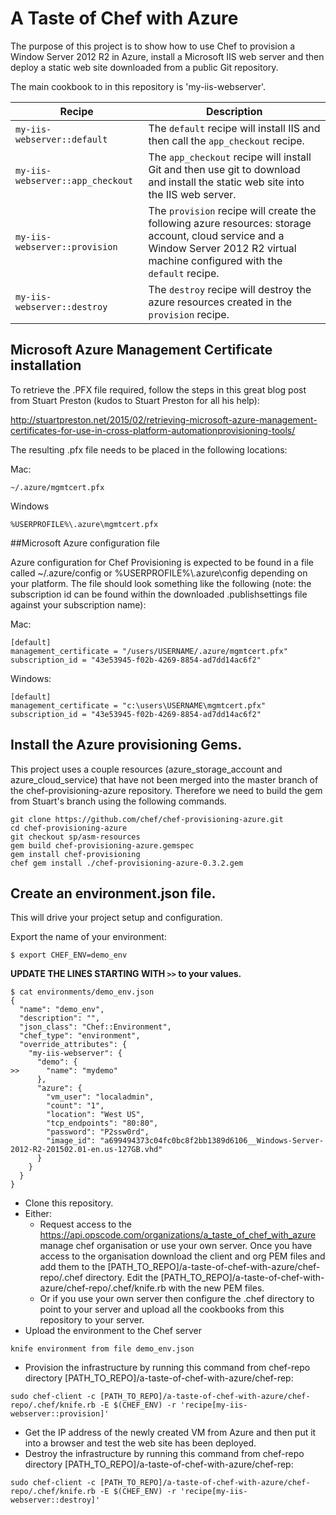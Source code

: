 # A Taste of Chef with Azure

The purpose of this project is to show how to use Chef to provision a Window Server 2012 R2 in Azure, install a Microsoft IIS web server and then deploy a static web site downloaded from a public Git repository.  

The main cookbook to in this repository is 'my-iis-webserver'.

| Recipe           | Description                |
| -----------------| -------------------------- |
| `my-iis-webserver::default` | The `default` recipe will install IIS and then call the `app_checkout` recipe. |
| `my-iis-webserver::app_checkout` | The `app_checkout` recipe will install Git and then use git to download and install the static web site into the IIS web server. |
| `my-iis-webserver::provision` | The `provision` recipe will create the following azure resources: storage account, cloud service and a Window Server 2012 R2 virtual machine configured with the `default` recipe. |
| `my-iis-webserver::destroy` | The `destroy` recipe will destroy the azure resources created in the `provision` recipe. |


## Microsoft Azure Management Certificate installation
To retrieve the .PFX file required, follow the steps in this great blog post from Stuart Preston (kudos to Stuart Preston for all his help):

http://stuartpreston.net/2015/02/retrieving-microsoft-azure-management-certificates-for-use-in-cross-platform-automationprovisioning-tools/

The resulting .pfx file needs to be placed in the following locations:

Mac:
```
~/.azure/mgmtcert.pfx
```
Windows
```
%USERPROFILE%\.azure\mgmtcert.pfx
```

##Microsoft Azure configuration file

Azure configuration for Chef Provisioning is expected to be found in a file called ~/.azure/config or %USERPROFILE%\\.azure\config depending on your platform.  The file should look something like the following (note: the subscription id can be found within the downloaded .publishsettings file against your subscription name):

Mac:
```
[default]
management_certificate = "/users/USERNAME/.azure/mgmtcert.pfx"
subscription_id = "43e53945-f02b-4269-8854-ad7dd14ac6f2"
```
Windows:
```
[default]
management_certificate = "c:\users\USERNAME\mgmtcert.pfx"
subscription_id = "43e53945-f02b-4269-8854-ad7dd14ac6f2"
```

##  Install the Azure provisioning Gems.

This project uses a couple resources (azure_storage_account and azure_cloud_service) that have not been merged into the master branch of the chef-provisioning-azure repository.  Therefore we need to build the gem from Stuart's branch using the following commands.

```
git clone https://github.com/chef/chef-provisioning-azure.git
cd chef-provisioning-azure
git checkout sp/asm-resources
gem build chef-provisioning-azure.gemspec
gem install chef-provisioning
chef gem install ./chef-provisioning-azure-0.3.2.gem
```

## Create an environment.json file.
This will drive your project setup and configuration.

Export the name of your environment:

```
$ export CHEF_ENV=demo_env
```

__UPDATE THE LINES STARTING WITH `>>` to your values.__

```
$ cat environments/demo_env.json
{
  "name": "demo_env",
  "description": "",
  "json_class": "Chef::Environment",
  "chef_type": "environment",
  "override_attributes": {
    "my-iis-webserver": {
      "demo": {
>>      "name": "mydemo"
      },
      "azure": {
        "vm_user": "localadmin",
        "count": "1",
        "location": "West US",
        "tcp_endpoints": "80:80",
        "password": "P2ssw0rd",
        "image_id": "a699494373c04fc0bc8f2bb1389d6106__Windows-Server-2012-R2-201502.01-en.us-127GB.vhd"
      }
    }
  }
}
```


* Clone this repository.
* Either:
  * Request access to the https://api.opscode.com/organizations/a_taste_of_chef_with_azure manage chef organisation or use your own server.  Once you have access to the organisation download the client and org PEM files and add them to the [PATH_TO_REPO]/a-taste-of-chef-with-azure/chef-repo/.chef directory.  Edit the [PATH_TO_REPO]/a-taste-of-chef-with-azure/chef-repo/.chef/knife.rb with the new PEM files.
  * Or if you use your own server then configure the .chef directory to point to your server and upload all the cookbooks from this repository to your server.
* Upload the environment to the Chef server
```
knife environment from file demo_env.json
```
* Provision the infrastructure by running this command from chef-repo directory [PATH_TO_REPO]/a-taste-of-chef-with-azure/chef-rep:
```
sudo chef-client -c [PATH_TO_REPO]/a-taste-of-chef-with-azure/chef-repo/.chef/knife.rb -E $(CHEF_ENV) -r 'recipe[my-iis-webserver::provision]'
```
* Get the IP address of the newly created VM from Azure and then put it into a browser and test the web site has been deployed.
* Destroy the infrastructure by running this command from chef-repo directory [PATH_TO_REPO]/a-taste-of-chef-with-azure/chef-rep:
```
sudo chef-client -c [PATH_TO_REPO]/a-taste-of-chef-with-azure/chef-repo/.chef/knife.rb -E $(CHEF_ENV) -r 'recipe[my-iis-webserver::destroy]'
```
